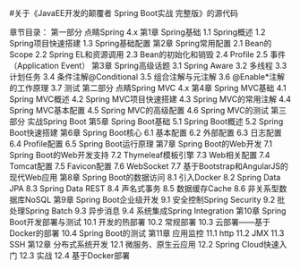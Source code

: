 #关于《JavaEE开发的颠覆者 Spring Boot实战  完整版》的源代码

章节目录：
    第一部分 点睛Spring 4.x
    第1章 Spring基础
    1.1 Spring概述
    1.2 Spring项目快速搭建
    1.3 Spring基础配置
    第2章 Spring常用配置
    2.1 Bean的Scope
    2.2 Spring EL和资源调用
    2.3 Bean的初始化和销毁
    2.4 Profile
    2.5 事件（Application Event）
    第3章 Spring高级话题
    3.1 Spring Aware
    3.2 多线程
    3.3 计划任务
    3.4 条件注解@Conditional
    3.5 组合注解与元注解
    3.6 @Enable*注解的工作原理
    3.7 测试
    第二部分 点睛Spring MVC 4.x
    第4章 Spring MVC基础
    4.1 Spring MVC概述
    4.2 Spring MVC项目快速搭建
    4.3 Spring MVC的常用注解
    4.4 Spring MVC基本配置
    4.5 Spring MVC的高级配置
    4.6 Spring MVC的测试
    第三部分 实战Spring Boot
    第5章 Spring Boot基础
    5.1 Spring Boot概述
    5.2 Spring Boot快速搭建
    第6章 Spring Boot核心
    6.1 基本配置
    6.2 外部配置
    6.3 日志配置
    6.4 Profile配置
    6.5 Spring Boot运行原理
    第7章 Spring Boot的Web开发
    7.1 Spring Boot的Web开发支持
    7.2 Thymeleaf模板引擎
    7.3 Web相关配置
    7.4 Tomcat配置
    7.5 Favicon配置
    7.6 WebSocket
    7.7 基于Bootstrap和AngularJS的现代Web应用
    第8章 Spring Boot的数据访问
    8.1 引入Docker
    8.2 Spring Data JPA
    8.3 Spring Data REST
    8.4 声名式事务
    8.5 数据缓存Cache
    8.6 非关系型数据库NoSQL
    第9章 Spring Boot企业级开发
    9.1 安全控制Spring Security
    9.2 批处理Spring Batch
    9.3 异步消息
    9.4 系统集成Spring Integration
    第10章 Spring Boot开发部署与测试
    10.1 开发的热部署
    10.2 常规部署
    10.3 云部署——基于Docker的部署
    10.4 Spring Boot的测试
    第11章 应用监控
    11.1 http
    11.2 JMX
    11.3 SSH
    第12章 分布式系统开发
    12.1 微服务、原生云应用
    12.2 Spring Cloud快速入门
    12.3 实战
    12.4 基于Docker部署 

